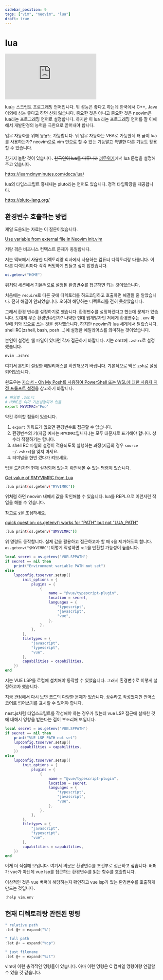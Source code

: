 ```yaml
---
sidebar_position: 9
tags: ["vim", "neovim", "lua"]
draft: true
---
```


# lua

<iframe class="codepen" src="https://www.youtube.com/embed/jUuqBZwwkQw" title="Lua in 100 Seconds" frameborder="0" allow="accelerometer; autoplay; clipboard-write; encrypted-media; gyroscope; picture-in-picture; web-share" allowfullscreen></iframe>

lua는 스크립트 프로그래밍 언어입니다. 뭐 성능은 좋다고 하는데 한국에서 C++, Java 이외에 성능 좋다고 하면 신뢰 잃습니다. 중요한 것은 아니고 중요한 것은 neovim은 lua라는 프로그래밍 언어로 설정합니다. 하지만 이 lua 라는 프로그래밍 언어를 잘 이해해서 개발환경의 능력을 극한으로 끌어내야 합니다.

업무 자동화를 위해 응용도 가능합니다. 뭐 업무 자동화는 VBA로 가능한데 왜 굳이 lua를 사용하는가? neovim으로 vim 만으로 할 수 있는 기능말고 특별한 다른 기능도 활용할 수 있습니다.

한가지 놀란 것이 있습니다. ~~한국인이 lua를 다루니까~~ [꺼무위키](https://namu.wiki/w/Lua)에서 lua 문법을 설명해주고 있습니다.

<!-- TODO: 여정 다익스트라까지 만들기 -->
<!-- TODO: CLI 만들기 -->
<!-- TODO: http 서버 만들기 -->

https://learnxinyminutes.com/docs/lua/

lua의 타입스크립트 흉내내는 pluto라는 언어도 있습니다. 정적 타입확장을 제공합니다.

https://pluto-lang.org/

## 환경변수 호출하는 방법

제일 도움되는 자료는 이 질문이었습니다.

[Use variable from external file in Neovim init.vim](https://stackoverflow.com/questions/74087692/use-variable-from-external-file-in-neovim-init-vim)

저랑 겪은 비즈니스 컨텍스트 문제가 동일합니다.

저는 맥북에서 사용한 디렉토리랑 회사에서 사용하는 컴퓨터 디렉토리랑 다릅니다. 이 다른 디렉토리마다 각각 커밋하게 만들고 싶지 않았습니다.

```lua
os.getenv("HOME")
```

위처럼 세션에서 기본적으로 설정된 환경변수를 접근하면 되는 것이었습니다.

처음에는 `require`로 다른 곳에 디렉토리를 하드코딩하고 호출하면 해결될 줄 알았습니다. 전혀 해결이 안되었습니다. 오히려 해당하는 디렉토리를 전혀 못찾았습니다.

그래서 환경 변수를 설정하기로 했습니다. 환경변수를 설정하겠다고 했는데 문제가 있습니다. 도대체 무슨 환경변수인가? 나약한 현대 웹개발자인 저에게 환경변수는 `.env` 파일에 키와 값으로 쓰는 것을 생각했습니다. 하지만 neovim과 lua 세계에서 달랐습니다. shell RC(zshell, bash, posh ...)에 설정한 에일리어스를 의미하는 것이었습니다.

본인이 설정한 쉘 파일이 있다면 각자 접근하기 바랍니다. 저는 omz에 `.zshrc`로 설정했습니다.

```sh
nvim .zshrc
```

여기서 본인이 설정한 에일리어스를 확인해보기 바랍니다. 기본적으로 맥은 zsh로 설정되어있습니다.

윈도우는 [자습서 - Oh My Posh를 사용하여 PowerShell 또는 WSL에 대한 사용자 지정 프롬프트 설정](https://learn.microsoft.com/ko-kr/windows/terminal/tutorials/custom-prompt-setup)을 참고하기 바랍니다.

```sh title=".zshrc"
# 파일명 .zshrc
# HOME은 이미 기본설정되어 있음
export MYVIMRC="Foo"
```

약간 주의할 점들이 있습니다.

1. `export` 키워드가 없으면 환경변수로 접근할 수 없습니다.
2. 환경변수의 키(지금 예시는 `MYVIMRC`입니다.)는 모두 대문자로 표기해야 합니다. 상수라 적절하기는 합니다.
3. shell RC 파일의 설정이 적용되도록 실행하는 과정(지금의 경우 `source ~/.zshrc`)을 잊지 마세요.
4. 터미널을 한번 껐다가 켜보세요.

팁을 드리자면 현재 설정되어 있는지 확인해볼 수 있는 명령이 있습니다.

[Get value of $MYVIMRC from Lua](https://vi.stackexchange.com/questions/31737/get-value-of-myvimrc-from-lua)

```sh
:lua print(os.getenv("MYVIMRC"))
```

위처럼 하면 neovim 내에서 값을 확인해볼 수 있습니다. lua를 REPL으로 이런저런 작업을 해볼 수 있습니다.

참고로 `$`을 조심하세요.

[quick question: os.getenv() works for "PATH" but not "LUA_PATH"](https://www.reddit.com/r/lua/comments/xpr0hs/quick_question_osgetenv_works_for_path_but_not/)

```sh
:lua print(os.getenv("$MYVIMRC"))
```

위 명령도 동작합니다. 실제 값을 활용하고 접근하고자 할 때 `$`을 제거하도록 합니다. `os.getenv("$MYVIMRC")`이렇게 작성하면 `nil`을 반환할 가능성이 높습니다.

```lua title="lsp.lua"
local secret = os.getenv("VUELSPPATH")
if secret == nil then
    print("Environment variable PATH not set")
else
    lspconfig.tsserver.setup({
        init_options = {
            plugins = {
                {
                    name = "@vue/typescript-plugin",
                    location = secret,
                    languages = {
                        "typescript",
                        "javascript",
                        "vue",
                    },
                },
            },
        },
        filetypes = {
            "javascript",
            "typescript",
            "vue",
        },
        capabilities = capabilities,
    })
end
```

저는 VUE LSP를 로컬에 설치해야 동작할 수 있었습니다. 그래서 환경변수로 이렇게 설정하고자 했습니다.

지금 관점에서 다시 보면 코드의 다양한 문제가 있습니다. 상수라고 작성했지만 언어스코어로 띄어쓰기를 표시할 수 있어야 합니다.

nest.js처럼 타입스크립트를 작성해야 하는 경우가 있는데 vue LSP 접근에 실패한 것에 대해서 영향을 받는다는 점이 부조리해 보입니다.

```lua
local secret = os.getenv("VUELSPPATH")
if secret == nil then
    print("VUE LSP PATH not set")
    lspconfig.tsserver.setup({
       capabilities = capabilities,
    })
else
    lspconfig.tsserver.setup({
        init_options = {
            plugins = {
                {
                    name = "@vue/typescript-plugin",
                    location = secret,
                    languages = {
                        "typescript",
                        "javascript",
                        "vue",
                    },
                },
            },
        },
        filetypes = {
            "javascript",
            "typescript",
            "vue",
        },
        capabilities = capabilities,
    })
end
```

이게 더 적절해 보입니다. 여기서 의문은 환경변수를 조건부로 접근하고 싶습니다. 버퍼가 vue가 아닌데 vue lsp를 접근하는 환경변수를 읽는 함수를 호출합니다.

이상적인 것은 vue 버퍼에 해당하는지 확인하고 vue lsp가 있는 환경변수를 호출하게 만드는 것입니다.

```
:help vim.env 
```

## 현재 디렉토리랑 관련된 명령

```c
" relative path
:let @+ = expand("%")

" full path
:let @+ = expand("%:p")

" just filename
:let @+ = expand("%:t")
```

vim에 이런 충격적인 명령들이 있습니다. 아마 이런 명령은 C 컴파일 명령이랑 연결할 수 있을 것 같습니다.
